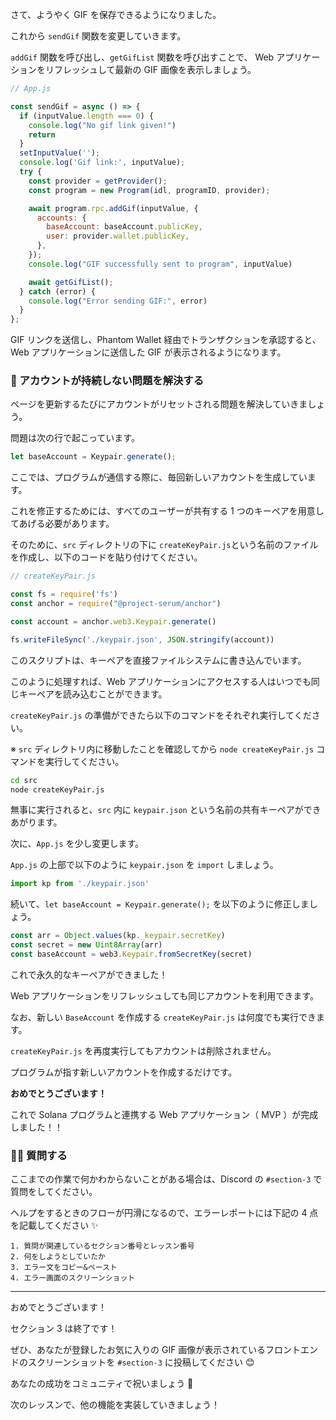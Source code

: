 さて、ようやく GIF を保存できるようになりました。

これから `sendGif` 関数を変更していきます。

`addGif` 関数を呼び出し、`getGifList` 関数を呼び出すことで、 Web アプリケーションをリフレッシュして最新の GIF 画像を表示しましょう。

```javascript
// App.js

const sendGif = async () => {
  if (inputValue.length === 0) {
    console.log("No gif link given!")
    return
  }
  setInputValue('');
  console.log('Gif link:', inputValue);
  try {
    const provider = getProvider();
    const program = new Program(idl, programID, provider);

    await program.rpc.addGif(inputValue, {
      accounts: {
        baseAccount: baseAccount.publicKey,
        user: provider.wallet.publicKey,
      },
    });
    console.log("GIF successfully sent to program", inputValue)

    await getGifList();
  } catch (error) {
    console.log("Error sending GIF:", error)
  }
};
```

GIF リンクを送信し、Phantom Wallet 経由でトランザクションを承認すると、Web アプリケーションに送信した GIF が表示されるようになります。


### 🙈 アカウントが持続しない問題を解決する

ページを更新するたびにアカウントがリセットされる問題を解決していきましょう。

問題は次の行で起こっています。

```javascript
let baseAccount = Keypair.generate();
```

ここでは、プログラムが通信する際に、毎回新しいアカウントを生成しています。

これを修正するためには、すべてのユーザーが共有する 1 つのキーペアを用意してあげる必要があります。

そのために、`src` ディレクトリの下に `createKeyPair.js`という名前のファイルを作成し、以下のコードを貼り付けてください。

```javascript
// createKeyPair.js

const fs = require('fs')
const anchor = require("@project-serum/anchor")

const account = anchor.web3.Keypair.generate()

fs.writeFileSync('./keypair.json', JSON.stringify(account))
```

このスクリプトは、キーペアを直接ファイルシステムに書き込んでいます。

このように処理すれば、Web アプリケーションにアクセスする人はいつでも同じキーペアを読み込むことができます。

`createKeyPair.js` の準備ができたら以下のコマンドをそれぞれ実行してください。

※ `src` ディレクトリ内に移動したことを確認してから `node createKeyPair.js` コマンドを実行してください。

```bash
cd src
node createKeyPair.js
```

無事に実行されると、`src` 内に `keypair.json` という名前の共有キーペアができあがります。

次に、`App.js` を少し変更します。

`App.js` の上部で以下のように `keypair.json` を `import` しましょう。

```javascript
import kp from './keypair.json'
```

続いて、`let baseAccount = Keypair.generate();` を以下のように修正しましょう。

```javascript
const arr = Object.values(kp._keypair.secretKey)
const secret = new Uint8Array(arr)
const baseAccount = web3.Keypair.fromSecretKey(secret)
```

これで永久的なキーペアができました！

Web アプリケーションをリフレッシュしても同じアカウントを利用できます。

なお、新しい `BaseAccount` を作成する `createKeyPair.js` は何度でも実行できます。

`createKeyPair.js` を再度実行してもアカウントは削除されません。

プログラムが指す新しいアカウントを作成するだけです。

**おめでとうございます！**

これで Solana プログラムと連携する Web アプリケーション（ MVP ）が完成しました！！


### 🙋‍♂️ 質問する

ここまでの作業で何かわからないことがある場合は、Discord の `#section-3` で質問をしてください。

ヘルプをするときのフローが円滑になるので、エラーレポートには下記の 4 点を記載してください ✨

```
1. 質問が関連しているセクション番号とレッスン番号
2. 何をしようとしていたか
3. エラー文をコピー&ペースト
4. エラー画面のスクリーンショット
```

---


おめでとうございます！

セクション 3 は終了です！

ぜひ、あなたが登録したお気に入りの GIF 画像が表示されているフロントエンドのスクリーンショットを `#section-3` に投稿してください 😊

あなたの成功をコミュニティで祝いましょう 🎉

次のレッスンで、他の機能を実装していきましょう！
